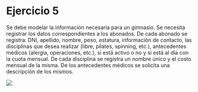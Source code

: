 # Ejercicio 5

Se debe modelar la información necesaria para un gimnasio. Se necesita registrar los
datos correspondientes a los abonados. De cada abonado se registra: DNI, apellido, nombre,
peso, estatura, información de contacto, las disciplinas que desea realizar (libre, pilates,
spinning, etc.), antecedentes médicos (alergia, operaciones, etc.), si está activo o no y si está
al día con la cuota mensual. De cada disciplina se registra un nombre único y el costo mensual
de la misma. De los antecedentes médicos se solicita una descripción de los mismos.

![](https://i.imgur.com/35X5q9i.png)
